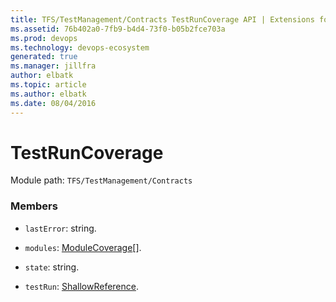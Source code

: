 ```yaml
---
title: TFS/TestManagement/Contracts TestRunCoverage API | Extensions for Azure DevOps Services
ms.assetid: 76b402a0-7fb9-b4d4-73f0-b05b2fce703a
ms.prod: devops
ms.technology: devops-ecosystem
generated: true
ms.manager: jillfra
author: elbatk
ms.topic: article
ms.author: elbatk
ms.date: 08/04/2016
---
```


# TestRunCoverage

Module path: `TFS/TestManagement/Contracts`


### Members

* `lastError`: string. 

* `modules`: [ModuleCoverage](../../../TFS/TestManagement/Contracts/ModuleCoverage.md)[]. 

* `state`: string. 

* `testRun`: [ShallowReference](../../../TFS/TestManagement/Contracts/ShallowReference.md). 

